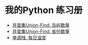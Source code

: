 我的Python 练习册
===
- [并查集Union-Find: 岛屿数量](leetcode/leetcode-200-num-of-islands.py)
- [并查集Union-Find: 省份数量](leetcode/leetcode-547-number-of-provinces.py)
- [单调栈: 每日温度](leetcode/leetcode-739-daily-temperatures.py)
